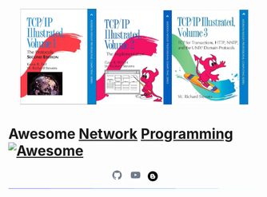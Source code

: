 <p align="center"><a href="https://learn.microsoft.com/sysinternals/resources/windows-internals">
  <img width="30%" src="https://github.com/cybersecurity-dev/cybersecurity-dev/blob/main/assets/tcp-ip-book1.jpg" /><img width="30%" src="https://github.com/cybersecurity-dev/cybersecurity-dev/blob/main/assets/tcp-ip-book2.jpg" /><img width="30.35%" src="https://github.com/cybersecurity-dev/cybersecurity-dev/blob/main/assets/tcp-ip-book3.jpg" />
</a></p>

# Awesome [Network](https://en.wikipedia.org/wiki/Computer_network_programming) [Programming](https://www.cisco.com/site/us/en/learn/topics/networking/what-is-network-programming.html) [![Awesome](https://awesome.re/badge.svg)](https://awesome.re) 

<p align="center">
    <a href="https://github.com/cybersecurity-dev/"><img height="25" src="https://github.com/cybersecurity-dev/cybersecurity-dev/blob/main/assets/github.svg" alt="GitHub"></a>
    &nbsp;
    <a href="https://www.youtube.com/@CyberThreatDefence"><img height="25" src="https://github.com/cybersecurity-dev/cybersecurity-dev/blob/main/assets/youtube.svg" alt="YouTube"></a>
    &nbsp;
    <a href="https://cyberthreatdefence.com/my_awesome_lists"><img height="20" src="https://github.com/cybersecurity-dev/cybersecurity-dev/blob/main/assets/blog.svg" alt="My Awesome Lists"></a>
    <img src="https://github.com/cybersecurity-dev/cybersecurity-dev/blob/main/assets/bar.gif">
</p>

